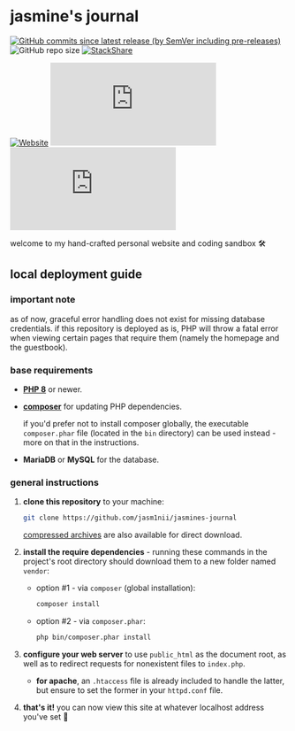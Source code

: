 # jasmine's journal

[![GitHub commits since latest release (by SemVer including pre-releases)](https://img.shields.io/github/commits-since/jasm1nii/jasmines-journal/latest/main?logo=github&labelColor=rebeccapurple&color=mediumpurple)](https://github.com/jasm1nii/jasmines-journal/commits/main) ![GitHub repo size](https://img.shields.io/github/repo-size/jasm1nii/jasmines-journal?logo=git&labelColor=rebeccapurple&color=mediumpurple)
 [![StackShare](http://img.shields.io/badge/tech-stack-0690fa.svg?style=flat&labelColor=rebeccapurple&color=mediumpurple&logo=stackshare)](https://stackshare.io/jasm1nii/jasmines-journal)
 
[![Website](https://img.shields.io/website?url=https%3A%2F%2Fjasm1nii.xyz%2F&labelColor=rebeccapurple&color=seagreen)](https://jasm1nii.xyz/) [![Chromium HSTS preload](https://img.shields.io/hsts/preload/jasm1nii.xyz?logo=googlechrome&labelColor=rebeccapurple&color=seagreen)](https://hstspreload.org/?domain=jasm1nii.xyz) [![Mozilla HTTP Observatory Grade](https://img.shields.io/mozilla-observatory/grade-score/jasm1nii.xyz?logo=mozilla&labelColor=rebeccapurple&color=seagreen)](https://observatory.mozilla.org/analyze/jasm1nii.xyz)


welcome to my hand-crafted personal website and coding sandbox 🛠

## local deployment guide

### important note

as of now, graceful error handling does not exist for missing database credentials. if this repository is deployed as is, PHP will throw a fatal error when viewing certain pages that require them (namely the homepage and the guestbook).

### base requirements

- [**PHP 8**](https://www.php.net/) or newer.

- [**composer**](https://getcomposer.org/) for updating PHP dependencies.
    
    if you'd prefer not to install composer globally, the executable `composer.phar` file (located in the `bin` directory) can be used instead - more on that in the instructions.

- **MariaDB** or **MySQL** for the database.

### general instructions

1. **clone this repository** to your machine:

    ```bash
    git clone https://github.com/jasm1nii/jasmines-journal
    ```

    [compressed archives](https://github.com/jasm1nii/jasmines-journal/releases) are also available for direct download.

2. **install the require dependencies** - running these commands in the project's root directory should download them to a new folder named `vendor`:

    - option #1 - via `composer` (global installation):

        ```bash
        composer install
        ```

    - option #2 - via `composer.phar`:

        ```bash
        php bin/composer.phar install
        ```

2. **configure your web server** to use `public_html` as the document root, as well as to redirect requests for nonexistent files to `index.php`.

    - **for apache**, an `.htaccess` file is already included to handle the latter, but ensure to set the former in your `httpd.conf` file.


3. **that's it!** you can now view this site at whatever localhost address you've set 👾